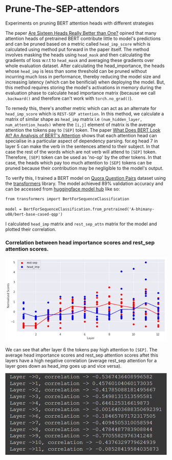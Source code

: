 # Prune-The-SEP-attendors
Experiments on pruning BERT attention heads with different strategies


The paper [Are Sixteen Heads Really Better than One?](https://arxiv.org/abs/1905.10650) opined that many attention heads of pretrained BERT contribute little to model's predictions
and can be pruned based on a metric called `head_imp_score` which is calculated using method put forward in the paper itself. The method involves masking the heads using `head_mask` and then calculating the gradients of loss w.r.t to `head_mask` and averaging these gradients over whole evaluation dataset. After calculating the head_importance, the heads whose `head_imp` is less than some threshold can be pruned without incurring much loss in performance, thereby reducing the model size and increasing latency (which can be benificial) when deploying the model. But, this method requires storing the model's activations in memory during the evaluation phase to calculate head importance matrix (because we call `.backward()` and therefore can't work with `torch.no_grad()`). 

To remedy this, there's another metric which can act as an alternate for `head_imp_score` which is `REST-SEP attention`. In this method, we calculate a matrix of similar shape as  `head_imp` matrix i.e `(num_hidden_layer, num_attention_heads)` where the `[i,j]` element of matrix is the average attention the tokens pay to `[SEP]` token. The paper [What Does BERT Look At? An Analysis of BERT's Attention](https://arxiv.org/abs/1906.04341) shows that each attention head can specialise in a particular aspect of dependency parsing. for.eg head 7 in layer 5 can make the verb in the sentences attend to their subject. In that case the rest of the words which are not verb will attend to `[SEP]` token. Therefore, `[SEP]` token can be used as 'no-op' by the other tokens. In that case, the heads which pay too much attention to `[SEP]` tokens can be pruned because their contribution may be negligible to the model's output.

To verify this, I trained a BERT model on [Quora Question Pairs](https://gluebenchmark.com/tasks) dataset using the [transformers](https://huggingface.co/transformers/) library. The model achieved 89% validation accuracy and can be accessed from [huggingface model hub](https://huggingface.co/A-bhimany-u08/bert-base-cased-qqp) like so:
```
from transformers import BertForSequenceClassification

model = BertForSequenceClassification.from_pretrained('A-bhimany-u08/bert-base-cased-qqp')
```



I calculated `head_imp` matrix and `rest_sep_attn` matrix for the model and plotted their correlation.

### Correlation between head importance scores and rest_sep attention scores.

![](images/correlation.png)

We can see that after layer 6 the tokens pay high attention to `[SEP]`. The average head importance scores and rest_sep attention scores aftet this layers have a high negative correlation (average rest_sep attention for a layer goes down as head_imp goes up and vice versa).

![](images/correlation_stats.PNG)




